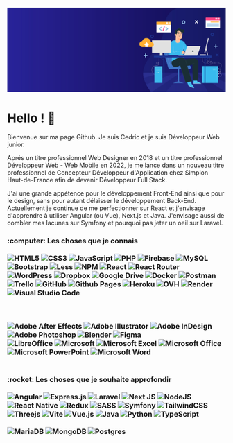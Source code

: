 ![Cover](asset/banner.jpg)
<h1>Hello ! 👋</h1>
<p>Bienvenue sur ma page Github. Je suis Cedric et je suis Développeur Web junior. </p>

<p>Aprés un titre professionnel Web Designer en 2018 et un titre professionnel Développeur Web - Web Mobile en 2022, je me lance dans un nouveau titre professionnel de Concepteur Développeur d'Application chez Simplon Haut-de-France afin de devenir Développeur Full Stack. </p>

<p>J'ai une grande appétence pour le développement Front-End ainsi que pour le design, sans pour autant délaisser le développement Back-End. Actuellement je continue de me perfectionner sur React et j'envisage d'apprendre à utiliser Angular (ou Vue), Next.js et Java. J'envisage aussi de combler mes lacunes sur Symfony et pourquoi pas jeter un oeil sur Laravel. </p>

<h3>:computer: Les choses que je connais </3>
</br></br>

  <!-- <img alt="Bootstrap" src="https://img.shields.io/badge/bootstrap-%23563D7C.svg?style=for-the-badge&logo=bootstrap&logoColor=white" /> -->
  <img alt="HTML5" src="https://img.shields.io/badge/html5-%23E34F26.svg?style=flat-round&logo=html5&logoColor=white" />
  <img alt="CSS3" src="https://img.shields.io/badge/css3-%231572B6.svg??style=flat-round&logo=css3&logoColor=white" />
  <img alt="JavaScript" src="https://img.shields.io/badge/javascript-%23323330.svg??style=flat-round&logo=javascript&logoColor=%23F7DF1E" />
  <img alt="PHP" src="https://img.shields.io/badge/php-%23777BB4.svg??style=flat-round&logo=php&logoColor=white" />
  <img alt="Firebase" src="https://img.shields.io/badge/Firebase-039BE5??style=flat-round&logo=Firebase&logoColor=white" />
  <img alt="MySQL" src="https://img.shields.io/badge/mysql-%2300f.svg??style=flat-round&logo=mysql&logoColor=white" />
  <img alt="Bootstrap" src="https://img.shields.io/badge/bootstrap-%23563D7C.svg??style=flat-round&logo=bootstrap&logoColor=white" />
  <img alt="Less" src="https://img.shields.io/badge/less-2B4C80??style=flat-round&logo=less&logoColor=white" />
  <img alt="NPM" src="https://img.shields.io/badge/NPM-%23CB3837.svg??style=flat-round&logo=npm&logoColor=white" />
  <img alt="React" src="https://img.shields.io/badge/react-%2320232a.svg??style=flat-round&logo=react&logoColor=%2361DAFB" />
  <img alt="React Router" src="https://img.shields.io/badge/React_Router-CA4245??style=flat-round&logo=react-router&logoColor=white" />
  <img alt="WordPress" src="https://img.shields.io/badge/WordPress-%23117AC9.svg??style=flat-round&logo=WordPress&logoColor=white" />
  <img alt="Dropbox" src="https://img.shields.io/badge/Dropbox-%233B4D98.svg??style=flat-round&logo=Dropbox&logoColor=white" />
  <img alt="Google Drive" src="https://img.shields.io/badge/Google%20Drive-4285F4??style=flat-round&logo=googledrive&logoColor=white" />
  <img alt="Docker" src="https://img.shields.io/badge/docker-%230db7ed.svg??style=flat-round&logo=docker&logoColor=white" />
  <img alt="Postman" src="https://img.shields.io/badge/Postman-FF6C37??style=flat-round&logo=postman&logoColor=white" />
  <img alt="Trello" src="https://img.shields.io/badge/Trello-%23026AA7.svg??style=flat-round&logo=Trello&logoColor=white" />
  <img alt="GitHub" src="https://img.shields.io/badge/github-%23121011.svg??style=flat-round&logo=github&logoColor=white" />

  <img alt="Github Pages" src="https://img.shields.io/badge/github%20pages-121013??style=flat-round&logo=github&logoColor=white" />
  <img alt="Heroku" src="https://img.shields.io/badge/heroku-%23430098.svg??style=flat-round&logo=heroku&logoColor=white" />
  <img alt="OVH" src="https://img.shields.io/badge/ovh-%23123F6D.svg??style=flat-round&logo=ovh&logoColor=#123F6D" />
  <img alt="Render" src="https://img.shields.io/badge/Render-%46E3B7.svg??style=flat-round&logo=render&logoColor=white" />

  <!-- <img alt="CodePen" src="https://img.shields.io/badge/CodePen-white??style=flat-round&logo=codepen&logoColor=black" />
  <img alt="Notepad++" src="https://img.shields.io/badge/Notepad++-90E59A.svg??style=flat-round&logo=notepad%2b%2b&logoColor=black" />
  <img alt="Sublime Text" src="https://img.shields.io/badge/sublime_text-%23575757.svg??style=flat-round&logo=sublime-text&logoColor=important" /> -->
  <img alt="Visual Studio Code" src="https://img.shields.io/badge/Visual%20Studio%20Code-0078d7.svg??style=flat-round&logo=visual-studio-code&logoColor=white" />

  <!-- <img alt="Edge" src="https://img.shields.io/badge/Edge-0078D7??style=flat-round&logo=Microsoft-edge&logoColor=white" />
  <img alt="Firefox" src="https://img.shields.io/badge/Firefox-FF7139??style=flat-round&logo=Firefox-Browser&logoColor=white" />
  <img alt="Google Chrome" src="https://img.shields.io/badge/Google%20Chrome-4285F4??style=flat-round&logo=GoogleChrome&logoColor=white" />
  <img alt="Opera" src="https://img.shields.io/badge/Opera-FF1B2D??style=flat-round&logo=Opera&logoColor=white" />
  <img alt="Safari" src="https://img.shields.io/badge/Safari-000000??style=flat-round&logo=Safari&logoColor=white" /> -->
</br></br>
  <img alt="Adobe After Effects" src="https://img.shields.io/badge/Adobe%20After%20Effects-9999FF.svg??style=flat-round&logo=Adobe%20After%20Effects&logoColor=white" />
  <img alt="Adobe Illustrator" src="https://img.shields.io/badge/adobe%20illustrator-%23FF9A00.svg??style=flat-round&logo=adobe%20illustrator&logoColor=white" />
  <img alt="Adobe InDesign" src="https://img.shields.io/badge/Adobe%20InDesign-49021F??style=flat-round&logo=adobeindesign&logoColor=white" />
  <img alt="Adobe Photoshop" src="https://img.shields.io/badge/adobe%20photoshop-%2331A8FF.svg??style=flat-round&logo=adobe%20photoshop&logoColor=white" />
  <img alt="Blender" src="https://img.shields.io/badge/blender-%23F5792A.svg??style=flat-round&logo=blender&logoColor=white" />
  <img alt="Figma" src="https://img.shields.io/badge/figma-%23F24E1E.svg??style=flat-round&logo=figma&logoColor=white" />
</br>
  <img alt="LibreOffice" src="https://img.shields.io/badge/LibreOffice-%2318A303??style=flat-round&logo=LibreOffice&logoColor=white" />
  <img alt="Microsoft" src="https://img.shields.io/badge/Microsoft-0078D4??style=flat-round&logo=microsoft&logoColor=white" />
  <img alt="Microsoft Excel" src="https://img.shields.io/badge/Microsoft_Excel-217346??style=flat-round&logo=microsoft-excel&logoColor=white" />
  <img alt="Microsoft Office" src="https://img.shields.io/badge/Microsoft_Office-D83B01??style=flat-round&logo=microsoft-office&logoColor=white" />
  <img alt="Microsoft PowerPoint" src="https://img.shields.io/badge/Microsoft_PowerPoint-B7472A??style=flat-round&logo=microsoft-powerpoint&logoColor=white" />
  <img alt="Microsoft Word" src="https://img.shields.io/badge/Microsoft_Word-2B579A??style=flat-round&logo=microsoft-word&logoColor=white" />
</br></br>
<h3>:rocket: Les choses que je souhaite approfondir </3>
</br></br>

<img alt="Angular" src="https://img.shields.io/badge/angular-%23DD0031.svg??style=flat-round&logo=angular&logoColor=white" />
<img alt="Express.js" src="https://img.shields.io/badge/express.js-%23404d59.svg??style=flat-round&logo=express&logoColor=%2361DAFB" />
<img alt="Laravel" src="https://img.shields.io/badge/laravel-%23FF2D20.svg??style=flat-round&logo=laravel&logoColor=white" />
<img alt="Next JS" src="https://img.shields.io/badge/Next-black??style=flat-round&logo=next.js&logoColor=white" />
<img alt="NodeJS" src="https://img.shields.io/badge/node.js-6DA55F??style=flat-round&logo=node.js&logoColor=white" />
<img alt="React Native" src="https://img.shields.io/badge/react_native-%2320232a.svg??style=flat-round&logo=react&logoColor=%2361DAFB" />
<img alt="Redux" src="https://img.shields.io/badge/redux-%23593d88.svg??style=flat-round&logo=redux&logoColor=white" />
<img alt="SASS" src="https://img.shields.io/badge/SASS-hotpink.svg??style=flat-round&logo=SASS&logoColor=white" />
<img alt="Symfony" src="https://img.shields.io/badge/symfony-%23000000.svg??style=flat-round&logo=symfony&logoColor=white" />
<img alt="TailwindCSS" src="https://img.shields.io/badge/tailwindcss-%2338B2AC.svg??style=flat-round&logo=tailwind-css&logoColor=white" />
<img alt="Threejs" src="https://img.shields.io/badge/threejs-black??style=flat-round&logo=three.js&logoColor=white" />
<img alt="Vite" src="https://img.shields.io/badge/vite-%23646CFF.svg??style=flat-round&logo=vite&logoColor=white" />
<img alt="Vue.js" src="https://img.shields.io/badge/vuejs-%2335495e.svg??style=flat-round&logo=vuedotjs&logoColor=%234FC08D" />
<img alt="Java" src="https://img.shields.io/badge/java-%23ED8B00.svg??style=flat-round&logo=openjdk&logoColor=white" />
<img alt="Python" src="https://img.shields.io/badge/python-3670A0??style=flat-round&logo=python&logoColor=ffdd54" />
<img alt="TypeScript" src="https://img.shields.io/badge/typescript-%23007ACC.svg??style=flat-round&logo=typescript&logoColor=white" />
</br></br>
<img alt="MariaDB" src="https://img.shields.io/badge/MariaDB-003545??style=flat-round&logo=mariadb&logoColor=white" />
<img alt="MongoDB" src="https://img.shields.io/badge/MongoDB-%234ea94b.svg??style=flat-round&logo=mongodb&logoColor=white" />
<img alt="Postgres" src="https://img.shields.io/badge/postgres-%23316192.svg??style=flat-round&logo=postgresql&logoColor=white" />

